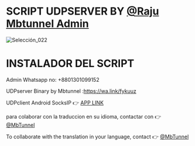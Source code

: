 # SCRIPT UDPSERVER BY [@Raju Mbtunnel Admin](https://wa.link/fykuuz)

![Selección_022](https://user-images.githubusercontent.com/67137156/206889505-370daa1a-3b70-4b7c-9cc2-2f703bb19b88.png)

# INSTALADOR DEL SCRIPT

Admin Whatsapp no: +8801301099152

UDPserver Binary by Mbtunnel :https://wa.link/fykuuz

UDPclient Android SocksIP :point_right: [APP LINK](https://play.google.com/store/apps/details?id=com.newtoolsworks.sockstunnel)

para colaborar con la traduccion en su idioma, contactar con :point_right: [@MbTunnel](https://t.me/murshidbd)

To collaborate with the translation in your language, contact :point_right: [@MbTunnel](https://t.me/murshidbd)
